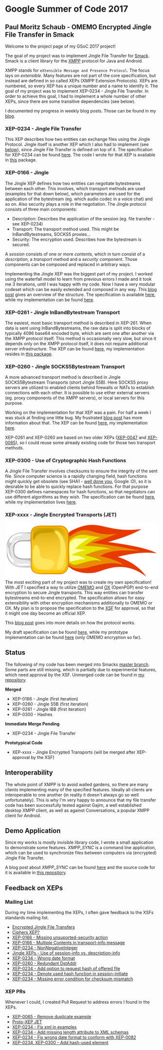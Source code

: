 # Google Summer of Code 2017

## Paul Moritz Schaub - OMEMO Encrypted Jingle File Transfer in Smack

Welcome to the project page of my GSoC 2017 project!

The goal of my project was to implement Jingle File Transfer for [Smack](https://github.com/igniterealtime/Smack/). Smack is a client library for the [XMPP](https://xmpp.org/) protocol for Java and Android.

XMPP stands for `eXtensible Message and Presence Protocol`. The focus lays on _extensible_. Many features are not part of the core specification, but instead are defined in so called XEPs (XMPP Extension Protocols). XEPs are numbered, so every XEP has a unique number and a name to identify it. The goal of my project was to implement XEP-0234 - Jingle File Transfer. In order to achieve this goal, I had to implement a whole number of other XEPs, since there are some transitive dependencies (see below).

I documented my progress in weekly blog posts. Those can be found in my [blog](https://blogs.fsfe.org/vanitasvitae/category/xmpp/).

### XEP-0234 - Jingle File Transfer
This XEP describes how two entities can exchange files using the Jingle Protocol. Jingle itself is another XEP which I also had to implement (see <a href="#xep0166">below</a>), since Jingle File Transfer is defined on top of it. 
The specification for XEP-0234 can be found [here](https://xmpp.org/extensions/xep-0234.html). 
The code I wrote for that XEP is available in [this](https://github.com/vanitasvitae/Smack/tree/jingle3/smack-experimental/src/main/java/org/jivesoftware/smackx/jingle_filetransfer) package.

### XEP-0166 - Jingle <a name="xep0166"></a>
The Jingle XEP defines how two entities can negotiate bytestreams between each other. 
This involves, which transport methods are used (examples for that down below), which parameters are used for the application of the bytestream (eg. which audio codec in a voice chat) and so on. 
Also security plays a role in the negotiation. The Jingle protocol consists of three main components:

 - Description: Describes the application of the session (eg. file transfer - see XEP-0234)
 - Transport: The transport method used. This might be InBandBytestreams, SOCKS5 proxies...
 - Security: The encryption used. Describes how the bytestream is secured.
 
A _session_ consists of one or more _contents_, which in turn consist of a _description_, a _transport_ method and a _security_ component. Those components can be composed and replaced in arbitrary ways.

Implementing the Jingle XEP was the biggest part of my project. 
I worked using the waterfall model to learn from previous errors I made and it took me 3 iterations, until I was happy with my code. 
Now I have a very modular codeset which can be easily extended and composed in any way. 
This [blog post](https://blogs.fsfe.org/vanitasvitae/2017/07/26/gsoc-week-8-reworking/) gives an overview of the structure. 
The specification is available [here](https://xmpp.org/extensions/xep-0166.html), while my implementation can be found [here](https://github.com/vanitasvitae/Smack/tree/jingle3/smack-extensions/src/main/java/org/jivesoftware/smackx/jingle).

### XEP-0261 - Jingle InBandBytestream Transport
The easiest, most basic transport method is described in XEP-261. 
When data is sent using InBandBytestreams, the raw data is split into blocks of typically 4096 base64 encoded byte, which are sent one after another via the XMPP protocol itself. 
This method is occasionally very slow, but since it depends only on the XMPP protocol itself, it does not require additional server infrastructure. 
The XEP can be found [here](https://xmpp.org/extensions/xep-0261.html), my implementation resides in [this package](https://github.com/vanitasvitae/Smack/tree/jingle3/smack-extensions/src/main/java/org/jivesoftware/smackx/jingle/transport/jingle_ibb).

### XEP-0260 - Jingle SOCKS5Bytestream Transport

A more advanced transport method is described in Jingle SOCKS5Bytestream Transports (short Jingle S5B). Here SOCKS5 proxy servers are utilized to enabled clients behind firewalls or NATs to establish connections with each other. It is possible to use either external servers (eg. proxy components of the XMPP servers), or local servers for this purpose. 

Working on the implementation for that XEP was a pain. For half a week I was stuck at finding one little bug. My frustrated [blog post](https://blogs.fsfe.org/vanitasvitae/2017/08/07/gsoc-week-10-finding-that-damn-little-bug/) has more information about that. 
The XEP can be found [here](https://xmpp.org/extensions/xep-0260.html), my implementation [here](https://github.com/vanitasvitae/Smack/tree/jingle3/smack-extensions/src/main/java/org/jivesoftware/smackx/jingle/transport/jingle_s5b).

XEP-0261 and XEP-0260 are based on two older XEPs ([XEP-0047](https://xmpp.org/extensions/xep-0047.html) and [XEP-0065](https://xmpp.org/extensions/xep-0065.html)), so I could reuse some already existing code for those two transport methods.

### XEP-0300 - Use of Cryptographic Hash Functions
A Jingle File Transfer involves checksums to ensure the integrity of the sent file. Since computer science is a rapidly changing field, hash functions might quickly get obsolete (see SHA1 - [well done you](https://shattered.io/), Google :D), so it is desirable to be able to quickly replace hash functions. For that purpose XEP-0300 defines namespaces for hash functions, so that negotiators can use different algorithms as they wish. The specification can be found [here](https://xmpp.org/extensions/xep-0300.html), while my implementation lives [here](https://github.com/vanitasvitae/Smack/tree/jingle3/smack-experimental/src/main/java/org/jivesoftware/smackx/hashes).

### XEP-xxxx - Jingle Encrypted Transports (JET)
![JET Logo](https://github.com/vanitasvitae/GSOC2017/blob/master/logo.png?raw=true)
The most exciting part of my project was to create my own specification! With _JET_ I specified a way to utilize [OMEMO](https://conversations.im/omemo/xep-omemo.html) and [OX](https://xmpp.org/extensions/xep-0374.html) (OpenPGP) end-to-end encryption to secure Jingle transports. This way entities can transfer bytestreams end-to-end encrypted. The specification allows for easy extensibility with other encryption mechanisms additionally to OMEMO or OX. My plan is to propose the specification to the [XSF](https://xmpp.org/about/xmpp-standards-foundation.html) for approval, so that it might one day become an official XEP.

This [blog post](https://blogs.fsfe.org/vanitasvitae/2017/08/02/gsoc-week-9-bringing-it-back-to-life/) goes into more details on how the protocol works.

My draft specification can be found [here](https://geekplace.eu/xeps/xep-jet/xep-jet.html), while my prototype implementation can be found [here](https://github.com/vanitasvitae/Smack/tree/jingle3/smack-experimental/src/main/java/org/jivesoftware/smackx/jet) (only OMEMO encryption so far).

## Status
The following of my code has been merged into Smacks [master branch](https://github.com/igniterealtime/Smack/). Some parts are still missing, which is partially due to experimental features, which need approval by the XSF.
Unmerged code can be found in [my repository](https://github.com/vanitasvitae/Smack/tree/jingle3).

**Merged**
 - XEP-0166 - Jingle (first iteration)
 - XEP-0260 - Jingle S5B (first iteration)
 - XEP-0261 - Jingle IBB (first iteration)
 - XEP-0300 - Hashes
 
**Immediate Merge Pending**
 - XEP-0234 - Jingle File Transfer
 
**Prototypical Code**
 - XEP-xxxx - Jingle Encrypted Transports (will be merged after XEP-approval by the XSF)
 
## Interoperability
The whole point of XMPP is to avoid walled gardens, so there are many clients implementing many of the specified features. Ideally all clients are interoperable to one another (in reality it doesn't always go so well unfortunately).
This is why I'm very happy to announce that my file transfer code has been successfully tested against Gajim, a well established desktop XMPP client, as well as against Conversations, a popular XMPP client for Android.

## Demo Application
Since my works is mostly invisible library code, I wrote a small application to demonstrate some features.
_XMPP_SYNC_ is a command line application, which can be used to synchronize files between computers via (encrypted) Jingle File Transfer.

A blog post about _XMPP_SYNC_ can be found [here](https://blogs.fsfe.org/vanitasvitae/2017/08/14/149/) and the source code for it is available in [this 
repository](https://github.com/vanitasvitae/xmpp_sync).

## Feedback on XEPs

### Mailing List
During my time implementing the XEPs, I often gave feedback to the XSFs standards mailing list.

 - [Encrypted Jingle File Transfers](https://mail.jabber.org/pipermail/standards/2017-June/032871.html)
 - [Ciphers XEP?](https://mail.jabber.org/pipermail/standards/2017-July/033063.html)
 - [XEP-0166 - Missing unsuported-security action](https://mail.jabber.org/pipermail/standards/2017-July/033084.html)
 - [XEP-0166 - Multiple Contents in transport-info message](https://mail.jabber.org/pipermail/standards/2017-July/033075.html)
 - [XEP-0234 - NonNegativeInteger](https://mail.jabber.org/pipermail/standards/2017-July/033069.html)
 - [Jingle XEPs - Use of session-info vs. description-info](https://mail.jabber.org/pipermail/standards/2017-July/033079.html)
 - [XEP-0234 - Wrong date format](https://mail.jabber.org/pipermail/standards/2017-August/033095.html)
 - [XEP-0260 - Redundant DstAddr](https://mail.jabber.org/pipermail/standards/2017-August/033094.html)
 - [XEP-0234 - Add option to request hash of offered file](https://mail.jabber.org/pipermail/standards/2017-August/033112.html)
 - [XEP-0234 - Denote used hash function in session-initiate](https://mail.jabber.org/pipermail/standards/2017-August/033116.html)
 - [XEP-0234 - Missing error condition for checksum mismatch](https://mail.jabber.org/pipermail/standards/2017-August/033126.html)

### XEP PRs
Whenever I could, I created Pull Request to address errors I found in the XEPs.

 - [XEP-0065 - Remove duplicate example](https://github.com/xsf/xeps/pull/471)
 - [Proto-XEP JET](https://github.com/xsf/xeps/pull/475)
 - [XEP-0234 - Fix xml in examples](https://github.com/xsf/xeps/pull/478)
 - [XEP-0234 - Add missing length attribute to XML schemas](https://github.com/xsf/xeps/pull/489)
 - [XEP-0234 - Fix wrong date format to conform with XEP-0082](https://github.com/xsf/xeps/pull/491)
 - [XEP-0234, XEP-0300 - Add hash-used element](https://github.com/xsf/xeps/pull/497)

